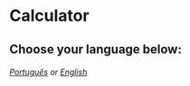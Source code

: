 # Calculator
## Choose your language below:

###### [Português](README-pt-BR.md) or [English](README-en-US.md)
